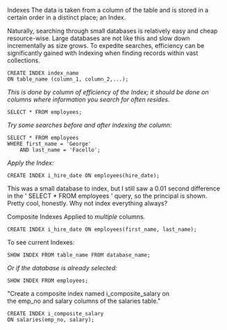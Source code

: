 Indexes
The data is taken from a column of the table and is stored in a certain order in a distinct place; an Index.

Naturally, searching through small databases is relatively easy and cheap resource-wise. Large databases are not like this and slow down incrementally as size grows. To expedite searches, efficiency can be significantly gained with Indexing when finding records within vast collections.

```mysql
CREATE INDEX index_name
ON table_name (column_1, column_2,...);
```
*This is done by column of efficiency of the Index; it should be done on columns where information you search for often resides.*
```mysql
SELECT * FROM employees;
```
*Try some searches before and after indexing the column:*
```mysql
SELECT * FROM employees
WHERE first_name = 'George'
	AND last_name = 'Facello';
```
*Apply the Index:*
```mysql
CREATE INDEX i_hire_date ON employees(hire_date);
```
This was a small database to index, but I still saw a 0.01 second difference in the ' SELECT * FROM employees ' query, so the principal is shown. Pretty cool, honestly. Why not index everything always?


Composite Indexes
Applied to *multiple* columns.

```mysql
CREATE INDEX i_hire_date ON employees(first_name, last_name);
```


To see current Indexes:
```mysql
SHOW INDEX FROM table_name FROM database_name;
```
*Or if the database is already selected:*
```mysql
SHOW INDEX FROM employees;
```

"Create a composite index named i_composite_salary on the emp_no and salary columns of the salaries table."
```mysql
CREATE INDEX i_composite_salary
ON salaries(emp_no, salary);
```

